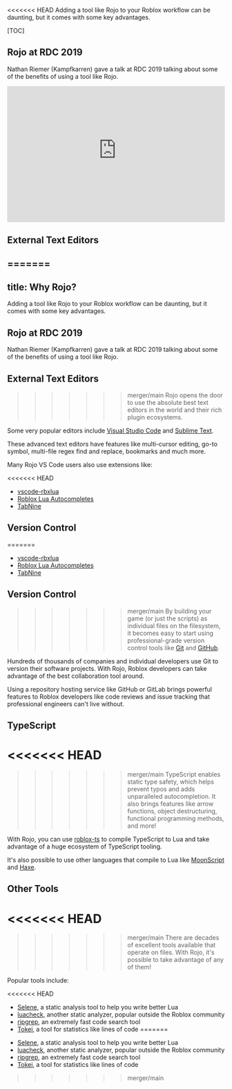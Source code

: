 <<<<<<< HEAD
Adding a tool like Rojo to your Roblox workflow can be daunting, but it comes with some key advantages.

[TOC]

## Rojo at RDC 2019
Nathan Riemer (Kampfkarren) gave a talk at RDC 2019 talking about some of the benefits of using a tool like Rojo.

<iframe style="margin: 0 auto; max-width: 100%" width="560" height="315" src="https://www.youtube-nocookie.com/embed/czlvzEyhaBc" frameborder="0" allow="accelerometer; autoplay; encrypted-media; gyroscope; picture-in-picture" allowfullscreen></iframe>

## External Text Editors
=======
---
title: Why Rojo?
---

Adding a tool like Rojo to your Roblox workflow can be daunting, but it comes with some key advantages.

## Rojo at RDC 2019

Nathan Riemer (Kampfkarren) gave a talk at RDC 2019 talking about some of the benefits of using a tool like Rojo.

## External Text Editors

>>>>>>> merger/main
Rojo opens the door to use the absolute best text editors in the world and their rich plugin ecosystems.

Some very popular editors include [Visual Studio Code](https://code.visualstudio.com) and [Sublime Text](https://www.sublimetext.com).

These advanced text editors have features like multi-cursor editing, go-to symbol, multi-file regex find and replace, bookmarks and much more.

Many Rojo VS Code users also use extensions like:

<<<<<<< HEAD
* [vscode-rbxlua](https://marketplace.visualstudio.com/items?itemName=AmaranthineCodices.vscode-rbxlua)
* [Roblox Lua Autocompletes](https://marketplace.visualstudio.com/items?itemName=Kampfkarren.roblox-lua-autofills)
* [TabNine](https://tabnine.com)

## Version Control
=======
- [vscode-rbxlua](https://marketplace.visualstudio.com/items?itemName=AmaranthineCodices.vscode-rbxlua)
- [Roblox Lua Autocompletes](https://marketplace.visualstudio.com/items?itemName=Kampfkarren.roblox-lua-autofills)
- [TabNine](https://tabnine.com)

## Version Control

>>>>>>> merger/main
By building your game (or just the scripts) as individual files on the filesystem, it becomes easy to start using professional-grade version control tools like [Git](https://git-scm.com) and [GitHub](https://github.com).

Hundreds of thousands of companies and individual developers use Git to version their software projects. With Rojo, Roblox developers can take advantage of the best collaboration tool around.

Using a repository hosting service like GitHub or GitLab brings powerful features to Roblox developers like code reviews and issue tracking that professional engineers can't live without.

## TypeScript
<<<<<<< HEAD
=======

>>>>>>> merger/main
TypeScript enables static type safety, which helps prevent typos and adds unparalleled autocompletion. It also brings features like arrow functions, object destructuring, functional programming methods, and more!

With Rojo, you can use [roblox-ts](https://roblox-ts.github.io) to compile TypeScript to Lua and take advantage of a huge ecosystem of TypeScript tooling.

It's also possible to use other languages that compile to Lua like [MoonScript](https://moonscript.org) and [Haxe](https://haxe.org).

## Other Tools
<<<<<<< HEAD
=======

>>>>>>> merger/main
There are decades of excellent tools available that operate on files. With Rojo, it's possible to take advantage of any of them!

Popular tools include:

<<<<<<< HEAD
* [Selene](https://github.com/Kampfkarren/selene), a static analysis tool to help you write better Lua
* [luacheck](https://github.com/mpeterv/luacheck), another static analyzer, popular outside the Roblox community
* [ripgrep](https://github.com/BurntSushi/ripgrep), an extremely fast code search tool
* [Tokei](https://github.com/XAMPPRocky/tokei), a tool for statistics like lines of code
=======
- [Selene](https://github.com/Kampfkarren/selene), a static analysis tool to help you write better Lua
- [luacheck](https://github.com/mpeterv/luacheck), another static analyzer, popular outside the Roblox community
- [ripgrep](https://github.com/BurntSushi/ripgrep), an extremely fast code search tool
- [Tokei](https://github.com/XAMPPRocky/tokei), a tool for statistics like lines of code
>>>>>>> merger/main
